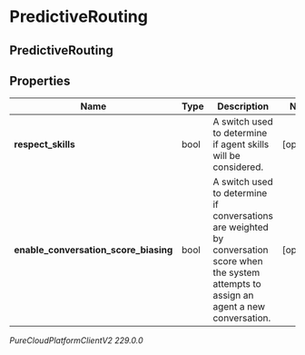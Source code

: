 # PredictiveRouting

## PredictiveRouting

## Properties

|Name | Type | Description | Notes|
|------------ | ------------- | ------------- | -------------|
| **respect_skills** | bool | A switch used to determine if agent skills will be considered. | [optional] |
| **enable_conversation_score_biasing** | bool | A switch used to determine if conversations are weighted by conversation score when the system attempts to assign an agent a new conversation. | [optional] |



_PureCloudPlatformClientV2 229.0.0_

